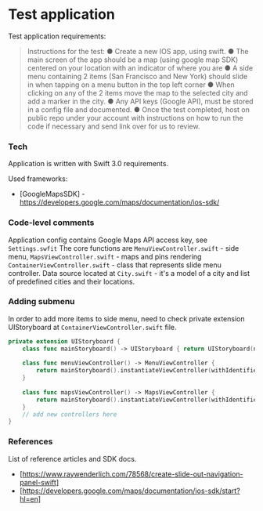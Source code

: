 # Test application

Test application requirements:

> Instructions for the test: 
>  		● Create a new IOS app, using swift. 
> 		● The main screen of the app should be a map (using google map SDK) centered on your location with an indicator of where you are 
>		● A side menu containing 2 items (San Francisco and New York) should slide in when tapping on a menu button in the top left corner 
>		● When clicking on any of the 2 items move the map to the selected city and add a marker in the city. 
>		● Any API keys (Google API), must be stored in a config file and documented. 
>		● Once the test completed, host on public repo under your account with instructions on how to run the code if necessary and send link over for us to review. 


### Tech
Application is written with Swift 3.0 requirements.

Used frameworks:
* [GoogleMapsSDK] -  https://developers.google.com/maps/documentation/ios-sdk/


### Code-level comments

Application config contains Google Maps API access key, see ```Settings.swfit```
The core functions are ```MenuViewController.swift``` - side menu, ```MapsViewController.swift``` - maps and pins rendering
```ContainerViewController.swift``` - class that represents slide menu controller.
Data source located at ```City.swift``` - it's a model of a city and list of predefined cities and their locations.

### Adding submenu

In order to add more items to side menu, need to check private extension UIStoryboard at ```ContainerViewController.swift``` file.

```swift
private extension UIStoryboard {
    class func mainStoryboard() -> UIStoryboard { return UIStoryboard(name: "Main", bundle: Bundle.main) }
    
    class func menuViewController() -> MenuViewController {
        return mainStoryboard().instantiateViewController(withIdentifier: "MenuViewController") as! MenuViewController
    }
    
    class func mapsViewController() -> MapsViewController {
        return mainStoryboard().instantiateViewController(withIdentifier: "MapsViewController") as! MapsViewController
    }
    // add new controllers here
}
```


### References

List of reference articles and SDK docs.

* [https://www.raywenderlich.com/78568/create-slide-out-navigation-panel-swift]
* [https://developers.google.com/maps/documentation/ios-sdk/start?hl=en]
